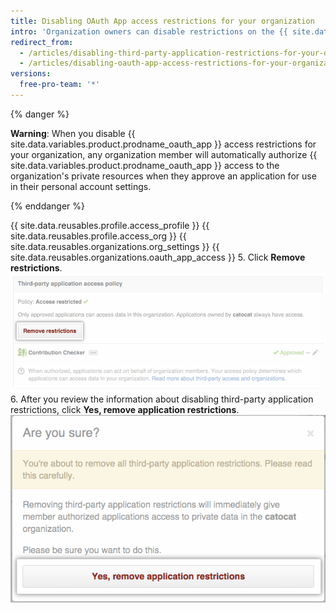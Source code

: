 ```yaml
---
title: Disabling OAuth App access restrictions for your organization
intro: 'Organization owners can disable restrictions on the {{ site.data.variables.product.prodname_oauth_app }}s that have access to the organization''s resources.'
redirect_from:
  - /articles/disabling-third-party-application-restrictions-for-your-organization/
  - /articles/disabling-oauth-app-access-restrictions-for-your-organization
versions:
  free-pro-team: '*'
---
```


{% danger %}

**Warning**: When you disable {{ site.data.variables.product.prodname_oauth_app }} access restrictions for your organization, any organization member will automatically authorize {{ site.data.variables.product.prodname_oauth_app }} access to the organization's private resources when they approve an application for use in their personal account settings.

{% enddanger %}

{{ site.data.reusables.profile.access_profile }}
{{ site.data.reusables.profile.access_org }}
{{ site.data.reusables.organizations.org_settings }}
{{ site.data.reusables.organizations.oauth_app_access }}
5. Click **Remove restrictions**. ![Remove restrictions button](/assets/images/help/settings/settings-third-party-remove-restrictions.png)
6. After you review the information about disabling third-party application restrictions, click **Yes, remove application restrictions**. ![Remove confirmation button button](/assets/images/help/settings/settings-third-party-confirm-disable.png)
